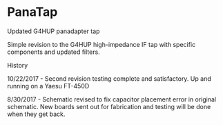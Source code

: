 # PanaTap
Updated G4HUP panadapter tap

Simple revision to the G4HUP high-impedance IF tap with specific components and updated filters.

History

10/22/2017 - Second revision testing complete and satisfactory. Up and running on a Yaesu FT-450D

8/30/2017 - Schematic revised to fix capacitor placement error in original schematic. New boards sent out for fabrication and testing will be done when they get back.
